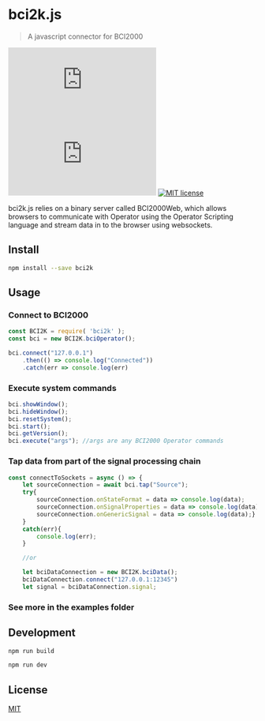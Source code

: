 # bci2k.js

> A javascript connector for BCI2000

![badge](https://img.shields.io/github/package-json/v/cronelab/bci2k.js)
![badge](https://action-badges.now.sh/cronelab/bci2k.js)
[![MIT license](https://img.shields.io/badge/License-MIT-blue.svg)](https://lbesson.mit-license.org/)


bci2k.js relies on a binary server called BCI2000Web, which allows browsers to communicate with Operator using the Operator Scripting language and stream data in to the browser using websockets.

## Install

```bash
npm install --save bci2k
```

## Usage

### Connect to BCI2000

```js
const BCI2K = require( 'bci2k' );
const bci = new BCI2K.bciOperator();

bci.connect("127.0.0.1")
    .then(() => console.log("Connected"))
    .catch(err => console.log(err)
```

### Execute system commands

```js
bci.showWindow();
bci.hideWindow();
bci.resetSystem();
bci.start();
bci.getVersion();
bci.execute("args"); //args are any BCI2000 Operator commands
```

### Tap data from part of the signal processing chain

```js
const connectToSockets = async () => {
    let sourceConnection = await bci.tap("Source");
    try{
        sourceConnection.onStateFormat = data => console.log(data);
        sourceConnection.onSignalProperties = data => console.log(data);
        sourceConnection.onGenericSignal = data => console.log(data);}
    }
    catch(err){
        console.log(err);
    }

    //or

    let bciDataConnection = new BCI2K.bciData();
    bciDataConnection.connect("127.0.0.1:12345")
    let signal = bciDataConnection.signal;
```

### See more in the examples folder

## Development

```bash
npm run build
```

```bash
npm run dev
```

## License

[MIT](http://vjpr.mit-license.org)

[npm-image]: https://img.shields.io/npm/v/bci2k.svg
[npm-url]: https://npmjs.org/package/bci2k
